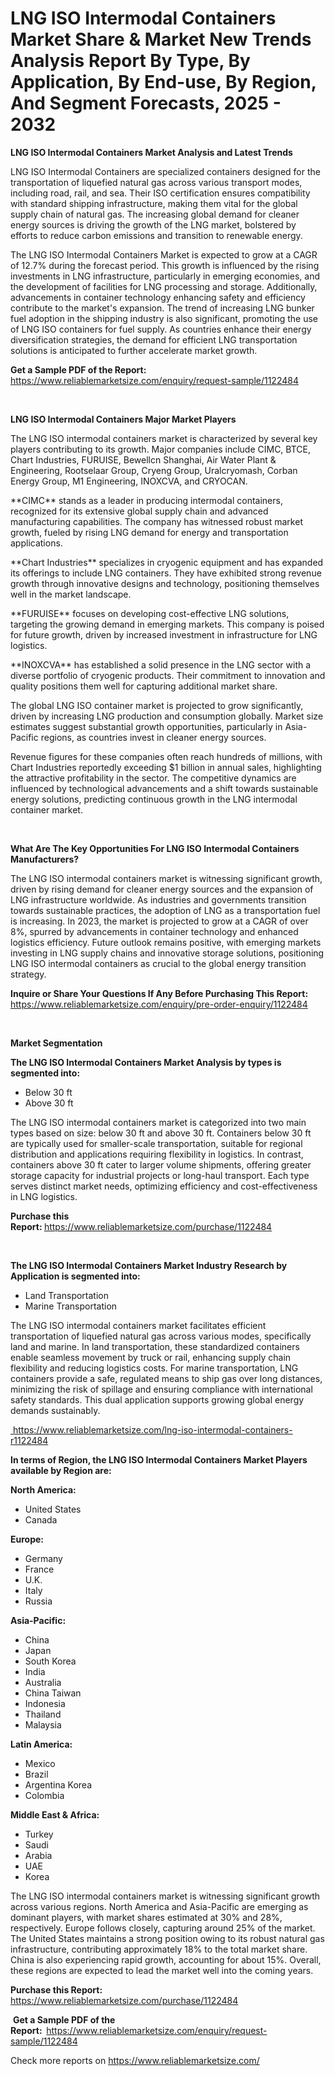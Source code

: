 <p><h1>LNG ISO Intermodal Containers Market Share & Market New Trends Analysis Report By Type, By Application, By End-use, By Region, And Segment Forecasts, 2025 - 2032</h1></p><p><strong>LNG ISO Intermodal Containers Market Analysis and Latest Trends</strong></p>
<p><p>LNG ISO Intermodal Containers are specialized containers designed for the transportation of liquefied natural gas across various transport modes, including road, rail, and sea. Their ISO certification ensures compatibility with standard shipping infrastructure, making them vital for the global supply chain of natural gas. The increasing global demand for cleaner energy sources is driving the growth of the LNG market, bolstered by efforts to reduce carbon emissions and transition to renewable energy.</p><p>The LNG ISO Intermodal Containers Market is expected to grow at a CAGR of 12.7% during the forecast period. This growth is influenced by the rising investments in LNG infrastructure, particularly in emerging economies, and the development of facilities for LNG processing and storage. Additionally, advancements in container technology enhancing safety and efficiency contribute to the market's expansion. The trend of increasing LNG bunker fuel adoption in the shipping industry is also significant, promoting the use of LNG ISO containers for fuel supply. As countries enhance their energy diversification strategies, the demand for efficient LNG transportation solutions is anticipated to further accelerate market growth.</p></p>
<p><strong>Get a Sample PDF of the Report:&nbsp;</strong> <a href="https://www.reliablemarketsize.com/enquiry/request-sample/1122484?utm_campaign=2475&utm_medium=2&utm_source=Github&utm_content=ia&utm_term=11042025&utm_id=lng-iso-intermodal-containers">https://www.reliablemarketsize.com/enquiry/request-sample/1122484</a></p>
<p>&nbsp;</p>
<p><strong>LNG ISO Intermodal Containers Major Market Players</strong></p>
<p><p>The LNG ISO intermodal containers market is characterized by several key players contributing to its growth. Major companies include CIMC, BTCE, Chart Industries, FURUISE, Bewellcn Shanghai, Air Water Plant & Engineering, Rootselaar Group, Cryeng Group, Uralcryomash, Corban Energy Group, M1 Engineering, INOXCVA, and CRYOCAN.</p><p>**CIMC** stands as a leader in producing intermodal containers, recognized for its extensive global supply chain and advanced manufacturing capabilities. The company has witnessed robust market growth, fueled by rising LNG demand for energy and transportation applications. </p><p>**Chart Industries** specializes in cryogenic equipment and has expanded its offerings to include LNG containers. They have exhibited strong revenue growth through innovative designs and technology, positioning themselves well in the market landscape.</p><p>**FURUISE** focuses on developing cost-effective LNG solutions, targeting the growing demand in emerging markets. This company is poised for future growth, driven by increased investment in infrastructure for LNG logistics.</p><p>**INOXCVA** has established a solid presence in the LNG sector with a diverse portfolio of cryogenic products. Their commitment to innovation and quality positions them well for capturing additional market share.</p><p>The global LNG ISO container market is projected to grow significantly, driven by increasing LNG production and consumption globally. Market size estimates suggest substantial growth opportunities, particularly in Asia-Pacific regions, as countries invest in cleaner energy sources. </p><p>Revenue figures for these companies often reach hundreds of millions, with Chart Industries reportedly exceeding $1 billion in annual sales, highlighting the attractive profitability in the sector. The competitive dynamics are influenced by technological advancements and a shift towards sustainable energy solutions, predicting continuous growth in the LNG intermodal container market.</p></p>
<p>&nbsp;</p>
<p><strong>What Are The Key Opportunities For LNG ISO Intermodal Containers Manufacturers?</strong></p>
<p><p>The LNG ISO intermodal containers market is witnessing significant growth, driven by rising demand for cleaner energy sources and the expansion of LNG infrastructure worldwide. As industries and governments transition towards sustainable practices, the adoption of LNG as a transportation fuel is increasing. In 2023, the market is projected to grow at a CAGR of over 8%, spurred by advancements in container technology and enhanced logistics efficiency. Future outlook remains positive, with emerging markets investing in LNG supply chains and innovative storage solutions, positioning LNG ISO intermodal containers as crucial to the global energy transition strategy.</p></p>
<p><strong>Inquire or Share Your Questions If Any Before Purchasing This Report:</strong> <a href="https://www.reliablemarketsize.com/enquiry/pre-order-enquiry/1122484?utm_campaign=2475&utm_medium=2&utm_source=Github&utm_content=ia&utm_term=11042025&utm_id=lng-iso-intermodal-containers">https://www.reliablemarketsize.com/enquiry/pre-order-enquiry/1122484</a></p>
<p>&nbsp;</p>
<p><strong>Market Segmentation</strong></p>
<p><strong>The LNG ISO Intermodal Containers Market Analysis by types is segmented into:</strong></p>
<p><ul><li>Below 30 ft</li><li>Above 30 ft</li></ul></p>
<p><p>The LNG ISO intermodal containers market is categorized into two main types based on size: below 30 ft and above 30 ft. Containers below 30 ft are typically used for smaller-scale transportation, suitable for regional distribution and applications requiring flexibility in logistics. In contrast, containers above 30 ft cater to larger volume shipments, offering greater storage capacity for industrial projects or long-haul transport. Each type serves distinct market needs, optimizing efficiency and cost-effectiveness in LNG logistics.</p></p>
<p><strong>Purchase this Report:&nbsp;</strong><a href="https://www.reliablemarketsize.com/purchase/1122484?utm_campaign=2475&utm_medium=2&utm_source=Github&utm_content=ia&utm_term=11042025&utm_id=lng-iso-intermodal-containers">https://www.reliablemarketsize.com/purchase/1122484</a></p>
<p>&nbsp;</p>
<p><strong>The LNG ISO Intermodal Containers Market Industry Research by Application is segmented into:</strong></p>
<p><ul><li>Land Transportation</li><li>Marine Transportation</li></ul></p>
<p><p>The LNG ISO intermodal containers market facilitates efficient transportation of liquefied natural gas across various modes, specifically land and marine. In land transportation, these standardized containers enable seamless movement by truck or rail, enhancing supply chain flexibility and reducing logistics costs. For marine transportation, LNG containers provide a safe, regulated means to ship gas over long distances, minimizing the risk of spillage and ensuring compliance with international safety standards. This dual application supports growing global energy demands sustainably.</p></p>
<p><a href="https://www.reliablemarketsize.com/lng-iso-intermodal-containers-r1122484?utm_campaign=2475&utm_medium=2&utm_source=Github&utm_content=ia&utm_term=11042025&utm_id=lng-iso-intermodal-containers">&nbsp;https://www.reliablemarketsize.com/lng-iso-intermodal-containers-r1122484</a></p>
<p><strong>In terms of Region, the LNG ISO Intermodal Containers Market Players available by Region are:</strong></p>
<p>
    <p> <strong> North America: </strong>
        <ul>
            <li>United States</li>
            <li>Canada</li>
        </ul>
        </p> 
    <p> <strong> Europe: </strong>
        <ul>
            <li>Germany</li>
            <li>France</li>
            <li>U.K.</li>
            <li>Italy</li>
            <li>Russia</li>
        </ul>
        </p> 
    <p> <strong> Asia-Pacific: </strong>
        <ul>
            <li>China</li>
            <li>Japan</li>
            <li>South Korea</li>
            <li>India</li>
            <li>Australia</li>
            <li>China Taiwan</li>
            <li>Indonesia</li>
            <li>Thailand</li>
            <li>Malaysia</li>
        </ul>
        </p> 
    <p> <strong> Latin America: </strong>
        <ul>
            <li>Mexico</li>
            <li>Brazil</li>
            <li>Argentina Korea</li>
            <li>Colombia</li>
        </ul>
        </p> 
    <p> <strong> Middle East & Africa: </strong>
        <ul>
            <li>Turkey</li>
            <li>Saudi</li>
            <li>Arabia</li>
            <li>UAE</li>
            <li>Korea</li>
        </ul>
    </p>
    </p>
<p><p>The LNG ISO intermodal containers market is witnessing significant growth across various regions. North America and Asia-Pacific are emerging as dominant players, with market shares estimated at 30% and 28%, respectively. Europe follows closely, capturing around 25% of the market. The United States maintains a strong position owing to its robust natural gas infrastructure, contributing approximately 18% to the total market share. China is also experiencing rapid growth, accounting for about 15%. Overall, these regions are expected to lead the market well into the coming years.</p></p>
<p><strong>Purchase this Report: </strong><a href="https://www.reliablemarketsize.com/purchase/1122484?utm_campaign=2475&utm_medium=2&utm_source=Github&utm_content=ia&utm_term=11042025&utm_id=lng-iso-intermodal-containers">https://www.reliablemarketsize.com/purchase/1122484</a></p>
<p>&nbsp;<strong>Get a Sample PDF of the Report:&nbsp;&nbsp;</strong><a href="https://www.reliablemarketsize.com/enquiry/request-sample/1122484?utm_campaign=2475&utm_medium=2&utm_source=Github&utm_content=ia&utm_term=11042025&utm_id=lng-iso-intermodal-containers">https://www.reliablemarketsize.com/enquiry/request-sample/1122484</a></p>
<p><strong></strong></p>
<p>Check more reports on <a href="https://www.reliablemarketsize.com/?utm_campaign=2475&utm_medium=2&utm_source=Github&utm_content=ia&utm_term=11042025&utm_id=lng-iso-intermodal-containers">https://www.reliablemarketsize.com/</a></p>